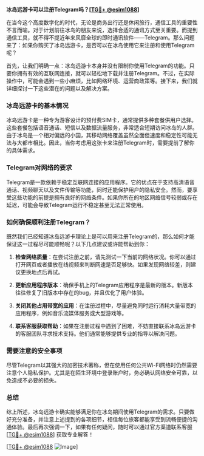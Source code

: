 **冰岛远游卡可以注册Telegram吗？[[TG💪+ @esim1088](https://t.me/s/esim1088)]**

在当今这个高度数字化的时代，无论是商务出行还是休闲旅行，通信工具的重要性不言而喻。对于计划前往冰岛的朋友来说，选择合适的通讯方式至关重要。而提到通信工具，就不得不提近年来风靡全球的即时通讯软件——Telegram。那么问题来了：如果你购买了冰岛远游卡，是否可以在冰岛使用它来注册和使用Telegram呢？

首先，让我们明确一点：冰岛远游卡本身并没有限制你使用Telegram的功能。只要你拥有有效的互联网连接，就可以轻松地下载并注册Telegram。不过，在实际操作中，可能会遇到一些小麻烦，比如网络环境、运营商政策等。接下来，我们就详细探讨一下这些潜在的问题以及解决方案。

### 冰岛远游卡的基本情况

冰岛远游卡是一种专为游客设计的预付费SIM卡，通常提供多种套餐供用户选择。这些套餐包括语音通话、短信以及数据流量服务，非常适合短期访问冰岛的人群。由于冰岛是一个相对偏远的小国，其移动网络覆盖虽然全面但速度和稳定性可能无法与大都市相比。因此，当你考虑用这张卡来注册Telegram时，需要提前了解你的具体需求。

### Telegram对网络的要求

Telegram是一款依赖于稳定互联网连接的应用程序。它的优点在于支持高清语音通话、视频聊天以及文件传输等功能，同时还能保护用户的隐私安全。然而，要享受这些功能的前提是拥有良好的网络条件。如果你所在的地区网络信号较弱或存在延迟，可能会导致Telegram运行不稳定甚至无法正常使用。

### 如何确保顺利注册Telegram？

既然我们已经知道冰岛远游卡理论上是可以用来注册Telegram的，那么如何才能保证这一过程尽可能顺畅呢？以下几点建议或许能帮助到你：

1. **检查网络质量**：在尝试注册之前，请先测试一下当前的网络状况。你可以通过打开网页或者播放在线视频来判断网速是否足够快。如果发现网络较差，则建议更换地点后再试。
   
2. **更新应用程序版本**：确保手机上的Telegram应用程序是最新的版本。新版本往往修复了旧版本中存在的bug，并且优化了用户体验。

3. **关闭其他占用带宽的应用**：在注册过程中，尽量避免同时运行消耗大量带宽的应用程序，例如音乐流媒体服务或大型游戏等。

4. **联系客服获取帮助**：如果在注册过程中遇到了困难，不妨直接联系冰岛远游卡的客服团队寻求技术支持。他们通常能够提供专业的指导以解决问题。

### 需要注意的安全事项

尽管Telegram以其强大的加密技术著称，但在使用任何公共Wi-Fi网络时仍然需要注意个人隐私保护。尤其是在陌生环境中登录账户时，务必确认网络安全可靠，以免造成不必要的损失。

### 总结

综上所述，冰岛远游卡确实能够满足你在冰岛期间使用Telegram的需求。只要做好充分准备，并注意上述提到的各项细节，相信每位旅客都能享受到流畅便捷的沟通体验。最后再次强调一下，如果有任何疑问，随时可以通过官方渠道联系客服[[TG💪+ @esim1088](https://t.me/s/esim1088)] 获取专业解答！

[[TG💪+ @esim1088](https://t.me/s/esim1088) ![Image](https://i.postimg.cc/4NQfJmqS/Snipaste-2025-05-13-00-14-12.png)]